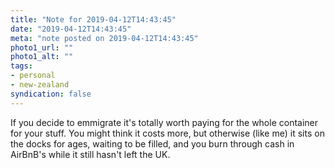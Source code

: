 ```yaml
---
title: "Note for 2019-04-12T14:43:45"
date: "2019-04-12T14:43:45"
meta: "note posted on 2019-04-12T14:43:45"
photo1_url: ""
photo1_alt: ""
tags:
- personal
- new-zealand
syndication: false
---
```

If you decide to emmigrate it's totally worth paying for the whole container for your stuff. You might think it costs more, but otherwise (like me) it sits on the docks for ages, waiting to be filled, and you burn through cash in AirBnB's while it still hasn't left the UK.

